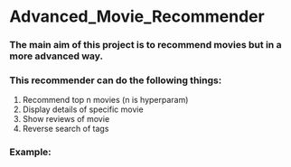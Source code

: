 # Advanced_Movie_Recommender

### The main aim of this project is to recommend movies but in a more advanced way.

### This recommender can do the following things:
1) Recommend top n movies (n is hyperparam)
2) Display details of specific movie 
3) Show reviews of movie
4) Reverse search of tags

### Example:

